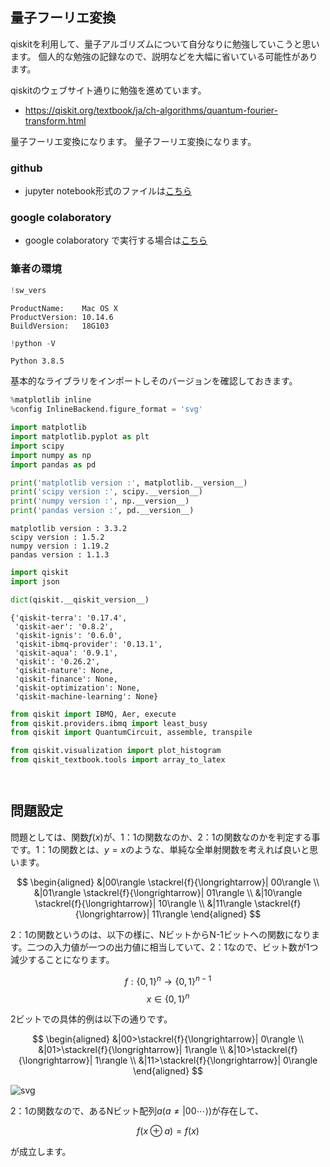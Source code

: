 ## 量子フーリエ変換

qiskitを利用して、量子アルゴリズムについて自分なりに勉強していこうと思います。
個人的な勉強の記録なので、説明などを大幅に省いている可能性があります。

qiskitのウェブサイト通りに勉強を進めています。

- https://qiskit.org/textbook/ja/ch-algorithms/quantum-fourier-transform.html

量子フーリエ変換になります。
量子フーリエ変換になります。

### github
- jupyter notebook形式のファイルは[こちら](https://github.com/hiroshi0530/wa-src/blob/master/rec/qiskit/base5/base_nb.ipynb)

### google colaboratory
- google colaboratory で実行する場合は[こちら](https://colab.research.google.com/github/hiroshi0530/wa-src/blob/master/rec/qiskit/base5/base_nb.ipynb)

### 筆者の環境


```python
!sw_vers
```

    ProductName:	Mac OS X
    ProductVersion:	10.14.6
    BuildVersion:	18G103



```python
!python -V
```

    Python 3.8.5


基本的なライブラリをインポートしそのバージョンを確認しておきます。


```python
%matplotlib inline
%config InlineBackend.figure_format = 'svg'

import matplotlib
import matplotlib.pyplot as plt
import scipy
import numpy as np
import pandas as pd

print('matplotlib version :', matplotlib.__version__)
print('scipy version :', scipy.__version__)
print('numpy version :', np.__version__)
print('pandas version :', pd.__version__)
```

    matplotlib version : 3.3.2
    scipy version : 1.5.2
    numpy version : 1.19.2
    pandas version : 1.1.3



```python
import qiskit
import json

dict(qiskit.__qiskit_version__)
```




    {'qiskit-terra': '0.17.4',
     'qiskit-aer': '0.8.2',
     'qiskit-ignis': '0.6.0',
     'qiskit-ibmq-provider': '0.13.1',
     'qiskit-aqua': '0.9.1',
     'qiskit': '0.26.2',
     'qiskit-nature': None,
     'qiskit-finance': None,
     'qiskit-optimization': None,
     'qiskit-machine-learning': None}




```python
from qiskit import IBMQ, Aer, execute
from qiskit.providers.ibmq import least_busy
from qiskit import QuantumCircuit, assemble, transpile

from qiskit.visualization import plot_histogram
from qiskit_textbook.tools import array_to_latex
```


```python

```


```python

```

## 問題設定

問題としては、関数$f(x)$が、1：1の関数なのか、2：1の関数なのかを判定する事です。1：1の関数とは、$y=x$のような、単純な全単射関数を考えれば良いと思います。

$$
\begin{aligned}
&|00\rangle \stackrel{f}{\longrightarrow}| 00\rangle \\
&|01\rangle \stackrel{f}{\longrightarrow}| 01\rangle \\
&|10\rangle \stackrel{f}{\longrightarrow}| 10\rangle \\
&|11\rangle \stackrel{f}{\longrightarrow}| 11\rangle 
\end{aligned}
$$

2：1の関数というのは、以下の様に、NビットからN-1ビットへの関数になります。二つの入力値が一つの出力値に相当していて、2：1なので、ビット数が1つ減少することになります。

$$
f:\lbrace 0,1 \rbrace^{n} \rightarrow \lbrace 0,1 \rbrace^{n-1}
$$
$$
x \in\{0,1\}^{n}
$$

2ビットでの具体的例は以下の通りです。

$$
\begin{aligned}
&|00>\stackrel{f}{\longrightarrow}| 0\rangle \\
&|01>\stackrel{f}{\longrightarrow}| 1\rangle \\
&|10>\stackrel{f}{\longrightarrow}| 1\rangle \\
&|11>\stackrel{f}{\longrightarrow}| 0\rangle 
\end{aligned}
$$

![svg](base_nb_files_local/qiskit-2_1.svg)

2：1の関数なので、あるNビット配列$a (a\ne |00\cdots\rangle)$が存在して、

$$
f(x \oplus a)=f(x)
$$

が成立します。




```python

```

